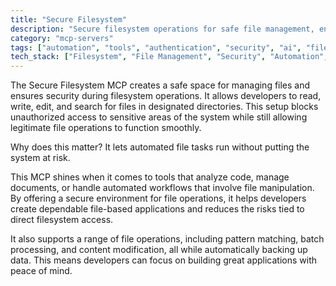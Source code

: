 ```yaml
---
title: "Secure Filesystem"
description: "Secure filesystem operations for safe file management, enabling reading, writing, editing, and searching within controlled directories."
category: "mcp-servers"
tags: ["automation", "tools", "authentication", "security", "ai", "files", "sandbox", "file operations"]
tech_stack: ["Filesystem", "File Management", "Security", "Automation", "Document Processing", "Pattern Matching", "Batch Processing", "Backup"]
---
```


The Secure Filesystem MCP creates a safe space for managing files and ensures security during filesystem operations. It allows developers to read, write, edit, and search for files in designated directories. This setup blocks unauthorized access to sensitive areas of the system while still allowing legitimate file operations to function smoothly.

Why does this matter? It lets automated file tasks run without putting the system at risk.

This MCP shines when it comes to tools that analyze code, manage documents, or handle automated workflows that involve file manipulation. By offering a secure environment for file operations, it helps developers create dependable file-based applications and reduces the risks tied to direct filesystem access. 

It also supports a range of file operations, including pattern matching, batch processing, and content modification, all while automatically backing up data. This means developers can focus on building great applications with peace of mind.